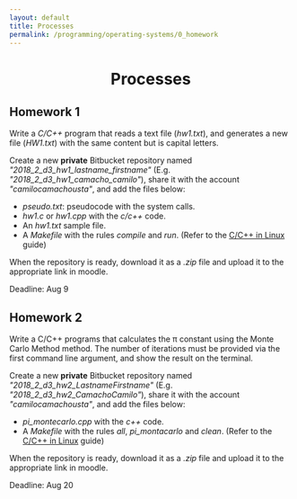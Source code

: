 ```yaml
---
layout: default
title: Processes
permalink: /programming/operating-systems/0_homework
---
```


<h1 style="text-align: center;">Processes</h1>

## Homework 1

Write a *C/C++* program that reads a text file (*hw1.txt*), and generates a new file (*HW1.txt*) with the same content but is capital letters.

Create a new **private** Bitbucket repository named *"2018_2_d3_hw1_lastname_firstname"* (E.g. *"2018_2_d3_hw1_camacho_camilo"*),  share it with the account *"camilocamachousta"*, and add the files below:

* *pseudo.txt*: pseudocode with the system calls.
* *hw1.c* or *hw1.cpp* with the *c/c++* code.
* An *hw1.txt* sample file.
* A *Makefile* with the rules *compile* and *run*. (Refer to the [C/C++ in Linux](/cstopics/programming/c-c++/c_c++_in_linux) guide)

When the repository is ready, download it as a *.zip* file and upload it to the appropriate link in moodle.

Deadline: Aug 9

## Homework 2

Write a C/C++ programs that calculates the &pi; constant using the Monte Carlo Method method. The number of iterations must be provided via the first command line argument, and show the result on the terminal.

Create a new **private** Bitbucket repository named *"2018_2_d3_hw2_LastnameFirstname"* (E.g. *"2018_2_d3_hw2_CamachoCamilo"*),  share it with the account *"camilocamachousta"*, and add the files below:

* *pi_montecarlo.cpp* with the *c++* code.
* A *Makefile* with the rules *all*, *pi_montacarlo* and *clean*. (Refer to the [C/C++ in Linux](/cstopics/programming/c-c++/c_c++_in_linux) guide)

When the repository is ready, download it as a *.zip* file and upload it to the appropriate link in moodle.

Deadline: Aug 20
